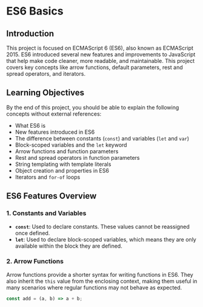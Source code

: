 # ES6 Basics

## Introduction
This project is focused on ECMAScript 6 (ES6), also known as ECMAScript 2015. ES6 introduced several new features and improvements to JavaScript that help make code cleaner, more readable, and maintainable. This project covers key concepts like arrow functions, default parameters, rest and spread operators, and iterators.

## Learning Objectives
By the end of this project, you should be able to explain the following concepts without external references:
- What ES6 is
- New features introduced in ES6
- The difference between constants (`const`) and variables (`let` and `var`)
- Block-scoped variables and the `let` keyword
- Arrow functions and function parameters
- Rest and spread operators in function parameters
- String templating with template literals
- Object creation and properties in ES6
- Iterators and `for-of` loops

## ES6 Features Overview

### 1. Constants and Variables
- **`const`**: Used to declare constants. These values cannot be reassigned once defined.
- **`let`**: Used to declare block-scoped variables, which means they are only available within the block they are defined.

### 2. Arrow Functions
Arrow functions provide a shorter syntax for writing functions in ES6. They also inherit the `this` value from the enclosing context, making them useful in many scenarios where regular functions may not behave as expected.
```js
const add = (a, b) => a + b;

